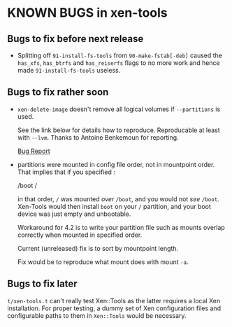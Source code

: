 KNOWN BUGS in xen-tools
=======================

Bugs to fix before next release
-------------------------------

* Splitting off `91-install-fs-tools` from `90-make-fstab[-deb]`
  caused the `has_xfs`, `has_btrfs` and `has_reiserfs` flags to no
  more work and hence made `91-install-fs-tools` useless.

Bugs to fix rather soon
-----------------------

* `xen-delete-image` doesn't remove all logical volumes if `--partitions` is used.

   See the link below for details how to reproduce. Reproducable at
   least with `--lvm`. Thanks to Antoine Benkemoun for reporting.

   [Bug Report](http://xen-tools.org/pipermail/xen-tools-discuss/2010-May/000757.html)

* partitions were mounted in config file order, not in mountpoint order.
  That implies that if you specified :

    /boot
    /

  in that order, `/` was mounted _over_ `/boot`, and you would not
  _see_ `/boot`.  Xen-Tools would then install `boot` on your `/`
  partition, and your boot device was just empty and unbootable.

  Workaround for 4.2 is to write your partition file such as mounts overlap
  correctly when mounted in specified order.

  Current (unreleased) fix is to sort by mountpoint length.

  Fix would be to reproduce what mount does with mount `-a`.


Bugs to fix later
-----------------

`t/xen-tools.t` can't really test Xen::Tools as the latter requires a
local Xen installation. For proper testing, a dummy set of Xen
configuration files and configurable paths to them in `Xen::Tools`
would be necessary.

